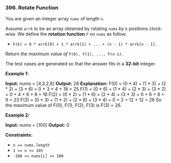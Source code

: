 ### 396\. Rotate Function

You are given an integer array `nums` of length `n`.

Assume `arrk` to be an array obtained by rotating `nums` by `k` positions clock-wise. We define the **rotation function** `F` on `nums` as follow:

*   `F(k) = 0 * arrk[0] + 1 * arrk[1] + ... + (n - 1) * arrk[n - 1].`

Return _the maximum value of_ `F(0), F(1), ..., F(n-1)`.

The test cases are generated so that the answer fits in a **32-bit** integer.

**Example 1:**

**Input:** nums = \[4,3,2,6\]
**Output:** 26
**Explanation:**
F(0) = (0 \* 4) + (1 \* 3) + (2 \* 2) + (3 \* 6) = 0 + 3 + 4 + 18 = 25
F(1) = (0 \* 6) + (1 \* 4) + (2 \* 3) + (3 \* 2) = 0 + 4 + 6 + 6 = 16
F(2) = (0 \* 2) + (1 \* 6) + (2 \* 4) + (3 \* 3) = 0 + 6 + 8 + 9 = 23
F(3) = (0 \* 3) + (1 \* 2) + (2 \* 6) + (3 \* 4) = 0 + 2 + 12 + 12 = 26
So the maximum value of F(0), F(1), F(2), F(3) is F(3) = 26.

**Example 2:**

**Input:** nums = \[100\]
**Output:** 0

**Constraints:**

*   `n == nums.length`
*   `1 <= n <= 105`
*   `-100 <= nums[i] <= 100`
